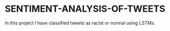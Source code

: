 # SENTIMENT-ANALYSIS-OF-TWEETS
In this project I have classified tweets as racist or normal using LSTMs.
